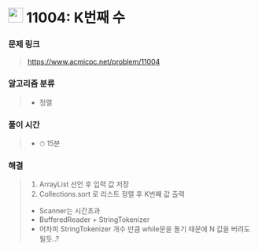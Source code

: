 # <img src="https://static.solved.ac/tier_small/7.svg" width=30> 11004: K번째 수

### 문제 링크
> https://www.acmicpc.net/problem/11004

### 알고리즘 분류
>- 정렬

### 풀이 시간
>- ⏱ 15분

### 해결
> 1. ArrayList 선언 후 입력 값 저장
> 2. Collections.sort 로 리스트 정렬 후 K번째 값 출력
>- Scanner는 시간초과
>- BufferedReader + StringTokenizer
>- 어차피 StringTokenizer 개수 만큼 while문을 돌기 때문에 N 값을 버려도 될듯..?
